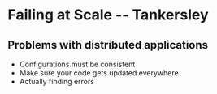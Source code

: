 # Failing at Scale -- Tankersley

## Problems with distributed applications

- Configurations must be consistent
- Make sure your code gets updated everywhere
- Actually finding errors



